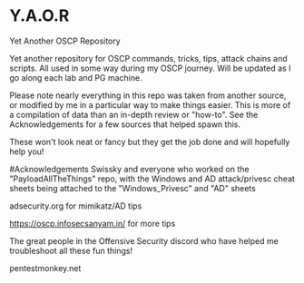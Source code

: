 # Y.A.O.R
Yet Another OSCP Repository

Yet another repository for OSCP commands, tricks, tips, attack chains and scripts. All used in some way during my OSCP journey. Will be updated as I go along each lab and PG machine.

Please note nearly everything in this repo was taken from another source, or modified by me in a particular way to make things easier. This is more of a compilation of data than an in-depth review or "how-to". See the Acknowledgements for a few sources that helped spawn this.

These won't look neat or fancy but they get the job done and will hopefully help you!

#Acknowledgements
Swissky and everyone who worked on the "PayloadAllTheThings" repo, with the Windows and AD attack/privesc cheat sheets being attached to the "Windows_Privesc" and "AD" sheets

adsecurity.org for mimikatz/AD tips

https://oscp.infosecsanyam.in/ for more tips

The great people in the Offensive Security discord who have helped me troubleshoot all these fun things!

pentestmonkey.net





